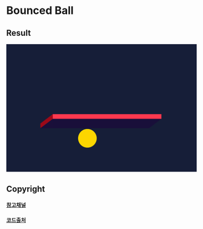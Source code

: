 # Bounced Ball

## Result
<p align="center">
  <img src="../img/ball_bounced.gif" alt="" width="750px">
</p>

## Copyright
#### [참고채널](https://www.youtube.com/user/cmiscm)

#### [코드출처](https://www.youtube.com/watch?v=sLCiI6d5vTM)